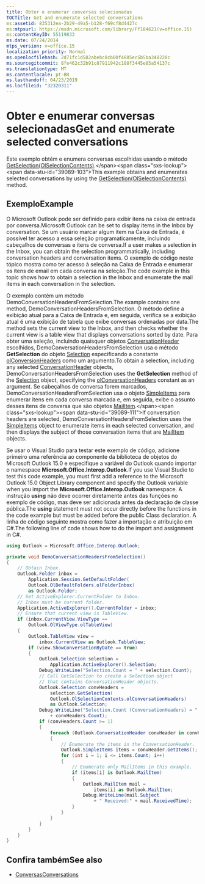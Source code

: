 ```yaml
---
title: Obter e enumerar conversas selecionadas
TOCTitle: Get and enumerate selected conversations
ms:assetid: 835312ea-2b29-49a5-b128-f69cf8d4427c
ms:mtpsurl: https://msdn.microsoft.com/library/Ff184621(v=office.15)
ms:contentKeyID: 55119833
ms.date: 07/24/2014
mtps_version: v=office.15
localization_priority: Normal
ms.openlocfilehash: 2d71fc1d582abebc8cb00f4885ec5b5ba348228c
ms.sourcegitcommit: 8fe462c32b91c87911942c188f3445e85a54137c
ms.translationtype: MT
ms.contentlocale: pt-BR
ms.lasthandoff: 04/23/2019
ms.locfileid: "32320311"
---
```

# <a name="get-and-enumerate-selected-conversations"></a><span data-ttu-id="39089-102">Obter e enumerar conversas selecionadas</span><span class="sxs-lookup"><span data-stu-id="39089-102">Get and enumerate selected conversations</span></span>

<span data-ttu-id="39089-103">Este exemplo obtém e enumera conversas escolhidas usando o método [GetSelection(OlSelectionContents)](https://msdn.microsoft.com/library/ff185002\(v=office.15\)).</span><span class="sxs-lookup"><span data-stu-id="39089-103">This example obtains and enumerates selected conversations by using the [GetSelection(OlSelectionContents)](https://msdn.microsoft.com/library/ff185002\(v=office.15\)) method.</span></span>

## <a name="example"></a><span data-ttu-id="39089-104">Exemplo</span><span class="sxs-lookup"><span data-stu-id="39089-104">Example</span></span>

<span data-ttu-id="39089-105">O Microsoft Outlook pode ser definido para exibir itens na caixa de entrada por conversa.</span><span class="sxs-lookup"><span data-stu-id="39089-105">Microsoft Outlook can be set to display items in the Inbox by conversation.</span></span> <span data-ttu-id="39089-106">Se um usuário marcar algum item na Caixa de Entrada, é possível ter acesso a essa seleção programaticamente, incluindo cabeçalhos de conversas e itens de conversa.</span><span class="sxs-lookup"><span data-stu-id="39089-106">If a user makes a selection in the Inbox, you can obtain the selection programmatically, including conversation headers and conversation items.</span></span> <span data-ttu-id="39089-107">O exemplo de código neste tópico mostra como ter acesso à seleção na Caixa de Entrada e enumerar os itens de email em cada conversa na seleção.</span><span class="sxs-lookup"><span data-stu-id="39089-107">The code example in this topic shows how to obtain a selection in the Inbox and enumerate the mail items in each conversation in the selection.</span></span>

<span data-ttu-id="39089-108">O exemplo contém um método DemoConversationHeadersFromSelection.</span><span class="sxs-lookup"><span data-stu-id="39089-108">The example contains one method, DemoConversationHeadersFromSelection.</span></span> <span data-ttu-id="39089-109">O método define a exibição atual para a Caixa de Entrada e, em seguida, verifica se a exibição atual é uma exibição de tabela que exibe conversas ordenadas por data.</span><span class="sxs-lookup"><span data-stu-id="39089-109">The method sets the current view to the Inbox, and then checks whether the current view is a table view that displays conversations sorted by date.</span></span> <span data-ttu-id="39089-110">Para obter uma seleção, incluindo quaisquer objetos [ConversationHeader](https://msdn.microsoft.com/library/ff184727\(v=office.15\)) escolhidos, DemoConversationHeadersFromSelection usa o método **GetSelection** do objeto [Selection](https://msdn.microsoft.com/library/bb612099\(v=office.15\)) especificando a constante [olConversionHeaders](https://msdn.microsoft.com/library/ff184867\(v=office.15\)) como um argumento.</span><span class="sxs-lookup"><span data-stu-id="39089-110">To obtain a selection, including any selected [ConversationHeader](https://msdn.microsoft.com/library/ff184727\(v=office.15\)) objects, DemoConversationHeadersFromSelection uses the **GetSelection** method of the [Selection](https://msdn.microsoft.com/library/bb612099\(v=office.15\)) object, specifying the [olConversationHeaders](https://msdn.microsoft.com/library/ff184867\(v=office.15\)) constant as an argument.</span></span> <span data-ttu-id="39089-111">Se cabeçalhos de conversa forem marcados, DemoConversationHeadersFromSelection usa o objeto [SimpleItems](https://msdn.microsoft.com/library/ff184992\(v=office.15\)) para enumerar itens em cada conversa marcada e, em seguida, exibe o assunto desses itens de conversa que são objetos [MailItem](https://msdn.microsoft.com/library/bb643865\(v=office.15\)).</span><span class="sxs-lookup"><span data-stu-id="39089-111">If conversation headers are selected, DemoConversationHeadersFromSelection uses the [SimpleItems](https://msdn.microsoft.com/library/ff184992\(v=office.15\)) object to enumerate items in each selected conversation, and then displays the subject of those conversation items that are [MailItem](https://msdn.microsoft.com/library/bb643865\(v=office.15\)) objects.</span></span>

<span data-ttu-id="39089-112">Se usar o Visual Studio para testar este exemplo de código, adicione primeiro uma referência ao componente da biblioteca de objetos do Microsoft Outlook 15.0 e especifique a variável do Outlook quando importar o namespace **Microsoft.Office.Interop.Outlook**.</span><span class="sxs-lookup"><span data-stu-id="39089-112">If you use Visual Studio to test this code example, you must first add a reference to the Microsoft Outlook 15.0 Object Library component and specify the Outlook variable when you import the **Microsoft.Office.Interop.Outlook** namespace.</span></span> <span data-ttu-id="39089-113">A instrução **using** não deve ocorrer diretamente antes das funções no exemplo de código, mas deve ser adicionada antes da declaração de classe pública.</span><span class="sxs-lookup"><span data-stu-id="39089-113">The **using** statement must not occur directly before the functions in the code example but must be added before the public Class declaration.</span></span> <span data-ttu-id="39089-114">A linha de código seguinte mostra como fazer a importação e atribuição em C\#.</span><span class="sxs-lookup"><span data-stu-id="39089-114">The following line of code shows how to do the import and assignment in C\#.</span></span>

```csharp
using Outlook = Microsoft.Office.Interop.Outlook;
```


```csharp
private void DemoConversationHeadersFromSelection()
{
    // Obtain Inbox.
    Outlook.Folder inbox =
        Application.Session.GetDefaultFolder(
        Outlook.OlDefaultFolders.olFolderInbox)
        as Outlook.Folder;
    // Set ActiveExplorer.CurrentFolder to Inbox.
    // Inbox must be current folder.
    Application.ActiveExplorer().CurrentFolder = inbox;
    // Ensure that current view is TableView.
    if (inbox.CurrentView.ViewType ==
        Outlook.OlViewType.olTableView)
    {
        Outlook.TableView view =
            inbox.CurrentView as Outlook.TableView;
        if (view.ShowConversationByDate == true)
        {
            Outlook.Selection selection =
                Application.ActiveExplorer().Selection;
            Debug.WriteLine("Selection.Count = " + selection.Count);
            // Call GetSelection to create a Selection object
            // that contains ConversationHeader objects.
            Outlook.Selection convHeaders =
                selection.GetSelection(
                Outlook.OlSelectionContents.olConversationHeaders)
                as Outlook.Selection;
            Debug.WriteLine("Selection.Count (ConversationHeaders) = " 
                + convHeaders.Count);
            if (convHeaders.Count >= 1)
            {
                foreach (Outlook.ConversationHeader convHeader in convHeaders)
                {
                    // Enumerate the items in the ConversationHeader.
                    Outlook.SimpleItems items = convHeader.GetItems();
                    for (int i = 1; i <= items.Count; i++)
                    {
                        // Enumerate only MailItems in this example.
                        if (items[i] is Outlook.MailItem)
                        {
                            Outlook.MailItem mail = 
                                items[i] as Outlook.MailItem;
                            Debug.WriteLine(mail.Subject 
                                + " Received:" + mail.ReceivedTime);
                        }
                    }
                }
            }
        }
    }
}
```

## <a name="see-also"></a><span data-ttu-id="39089-115">Confira também</span><span class="sxs-lookup"><span data-stu-id="39089-115">See also</span></span>

- [<span data-ttu-id="39089-116">Conversas</span><span class="sxs-lookup"><span data-stu-id="39089-116">Conversations</span></span>](conversations.md)

